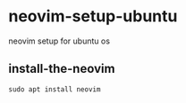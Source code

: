 # neovim-setup-ubuntu
neovim setup for ubuntu os

## install-the-neovim
```
sudo apt install neovim
```
